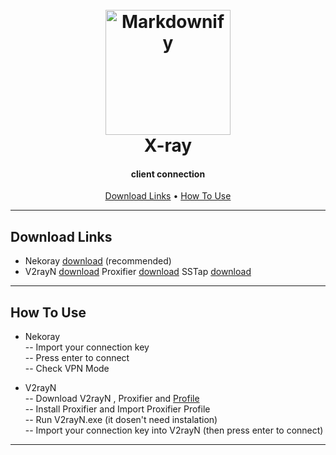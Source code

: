 
<h1 align="center">
  <br>
  <a href="https://github.com/ArashAlizadeh1994"><img src="https://avatars.githubusercontent.com/u/83308425?v=4" alt="Markdownify" width="200"></a>
  <br>
  X-ray
  <br>
</h1>

<h4 align="center"> client connection <a href="http://" target="_blank"></a></h4>



<p align="center">
  <a href="#download-links">Download Links</a> •
  <a href="#how-to-use">How To Use</a> 

</p>


---
## Download Links

* Nekoray [download](https://github.com/MatsuriDayo/nekoray/releases) (recommended)
* V2rayN  [download](https://github.com/2dust/v2rayN/releases) Proxifier [download](https://www.proxifier.com/) SSTap   [download](https://sstap-beta.updatestar.com/en)


---
## How To Use

- Nekoray </br>
-- Import your connection key </br>
-- Press enter to connect </br>
-- Check VPN Mode

- V2rayN </br>
-- Download V2rayN , Proxifier and [Profile](https://github.com/ArashAlizadeh1994/X-ray/tree/main/Proxifier%20profile) </br>
-- Install Proxifier and Import Proxifier Profile </br>
-- Run V2rayN.exe (it dosen't need instalation) </br>
-- Import your connection key into V2rayN (then press enter to connect) </br>

---


